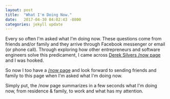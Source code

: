 ```yaml
---
layout: post
title:  "What I'm Doing Now."
date:   2017-04-30 04:02:43 -0800
categories: jekyll update
---
```


Every so often I'm asked what I'm doing now. These questions come from friends and/or family and they arrive through Facebook messenger or email (or phone call). Through exploring how other entrepreneurs and software engineers solve this predicament, I came across [Derek Silvers /now page](https://sivers.org/nowff) and I was hooked.

So now I too have a [/now page](http://davidmolina.github.io/now/) and look forward to sending friends and family to this page when I'm asked what I'm doing now.

Simply put, the /now page summarizes in a few seconds what I'm doing now, from residence & family, to work and what has my attention. 
